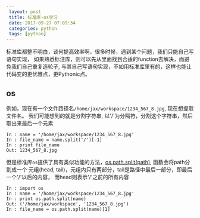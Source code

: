 ```yaml
---
 layout: post
 title: 标准库-os学习
 date: 2017-09-27 07:09:34
 categories: python
 tags: [python]
---
```


标准库都整不明白，谈何提高效率啊，很多时候，遇到某个问题，我们只能自己写语句实现，
如果熟悉标注库，则可以先从里面找到合适的function去解决，而避免我们自己重复造轮子,
与其自己写语句实现，不如用标准库里有的，这样也能让代码变的更优雅点，更Pythonic点。


## os

例如，现在有一个文件路径名`/home/jax/workspace/1234_567_8.jpg`, 现在想提取文件名。
我们可能想到的就是分割字符串, 以'/'为分隔符，分割这个字符串，然后取出来最后一个元素

```
In : name = '/home/jax/workspace/1234_567_8.jpg'
In : file_name = name.split('/')[-1]
In : print file_name
Out: 1234_567_8.jpg
```

但是标准库`os`提供了具有类似功能的方法，[os.path.split(path)][os.path.split], 函数会将path分割成一个
元组(head, tail)，元组内只有两部分，tail是路径中最后一部分，即最后一个'/'以后的内容，
而head则表示'/'之前的所有内容

```
In : import os
In : name = '/home/jax/workspace/1234_567_8.jpg'
In : print os.path.split(name)
Out: ('/home/jax/workspace', '1234_567_8.jpg')
In : file_name = os.path.split(name)[1]
```

[os.path.split]: https://docs.python.org/2.7/library/os.path.html?highlight=os%20path%20splitext#os.path.split
